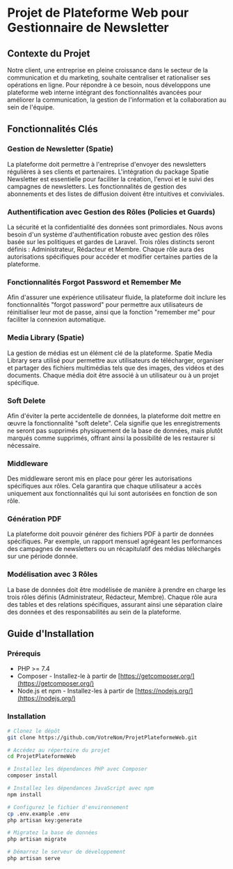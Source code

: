 # Projet de Plateforme Web pour Gestionnaire de Newsletter

## Contexte du Projet

Notre client, une entreprise en pleine croissance dans le secteur de la communication et du marketing, souhaite centraliser et rationaliser ses opérations en ligne. Pour répondre à ce besoin, nous développons une plateforme web interne intégrant des fonctionnalités avancées pour améliorer la communication, la gestion de l'information et la collaboration au sein de l'équipe.

## Fonctionnalités Clés

### Gestion de Newsletter (Spatie)

La plateforme doit permettre à l'entreprise d'envoyer des newsletters régulières à ses clients et partenaires. L'intégration du package Spatie Newsletter est essentielle pour faciliter la création, l'envoi et le suivi des campagnes de newsletters. Les fonctionnalités de gestion des abonnements et des listes de diffusion doivent être intuitives et conviviales.

### Authentification avec Gestion des Rôles (Policies et Guards)

La sécurité et la confidentialité des données sont primordiales. Nous avons besoin d'un système d'authentification robuste avec gestion des rôles basée sur les politiques et gardes de Laravel. Trois rôles distincts seront définis : Administrateur, Rédacteur et Membre. Chaque rôle aura des autorisations spécifiques pour accéder et modifier certaines parties de la plateforme.

### Fonctionnalités Forgot Password et Remember Me

Afin d'assurer une expérience utilisateur fluide, la plateforme doit inclure les fonctionnalités "forgot password" pour permettre aux utilisateurs de réinitialiser leur mot de passe, ainsi que la fonction "remember me" pour faciliter la connexion automatique.

### Media Library (Spatie)

La gestion de médias est un élément clé de la plateforme. Spatie Media Library sera utilisé pour permettre aux utilisateurs de télécharger, organiser et partager des fichiers multimédias tels que des images, des vidéos et des documents. Chaque média doit être associé à un utilisateur ou à un projet spécifique.

### Soft Delete

Afin d'éviter la perte accidentelle de données, la plateforme doit mettre en œuvre la fonctionnalité "soft delete". Cela signifie que les enregistrements ne seront pas supprimés physiquement de la base de données, mais plutôt marqués comme supprimés, offrant ainsi la possibilité de les restaurer si nécessaire.

### Middleware

Des middleware seront mis en place pour gérer les autorisations spécifiques aux rôles. Cela garantira que chaque utilisateur a accès uniquement aux fonctionnalités qui lui sont autorisées en fonction de son rôle.

### Génération PDF

La plateforme doit pouvoir générer des fichiers PDF à partir de données spécifiques. Par exemple, un rapport mensuel agrégeant les performances des campagnes de newsletters ou un récapitulatif des médias téléchargés sur une période donnée.

### Modélisation avec 3 Rôles

La base de données doit être modélisée de manière à prendre en charge les trois rôles définis (Administrateur, Rédacteur, Membre). Chaque rôle aura des tables et des relations spécifiques, assurant ainsi une séparation claire des données et des responsabilités au sein de la plateforme.

## Guide d'Installation

### Prérequis

- PHP >= 7.4
- Composer - Installez-le à partir de [https://getcomposer.org/](https://getcomposer.org/)
- Node.js et npm - Installez-les à partir de [https://nodejs.org/](https://nodejs.org/)
<!-- Ajoutez tout autre prérequis -->

### Installation

```bash
# Clonez le dépôt
git clone https://github.com/VotreNom/ProjetPlateformeWeb.git

# Accédez au répertoire du projet
cd ProjetPlateformeWeb

# Installez les dépendances PHP avec Composer
composer install

# Installez les dépendances JavaScript avec npm
npm install

# Configurez le fichier d'environnement
cp .env.example .env
php artisan key:generate

# Migratez la base de données
php artisan migrate

# Démarrez le serveur de développement
php artisan serve
